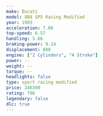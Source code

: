 ```yaml
---
make: Ducati
model: 888 SP5 Racing Modified
year: 1993
acceleration: 7.06
top-speed: 6.57
handling: 5.66
braking-power: 9.14
displacement: 888
engine: ["2 Cylinders", "4 Stroke"]
power: --
weight: --
torque: --
headlights: false
type: sport racing modified
price: 246300
rating: 796
legendary: false
dlc: true
---
```

